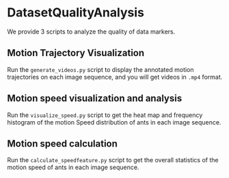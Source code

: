 # DatasetQualityAnalysis

We provide 3 scripts to analyze the quality of data markers.

## Motion Trajectory Visualization

Run the `generate_videos.py` script to display the annotated motion trajectories on each image sequence, and you will get videos in `.mp4` format.

## Motion speed visualization and analysis

Run the `visualize_speed.py` script to get the heat map and frequency histogram of the motion Speed distribution of ants in each image sequence.

## Motion speed calculation

Run the `calculate_speedfeature.py` script to get the overall statistics of the motion speed of ants in each image sequence.